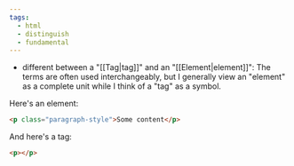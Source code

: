 ```yaml
---
tags:
  - html
  - distinguish
  - fundamental
---
```


- different between a "[[Tag|tag]]" and an "[[Element|element]]": The terms are often used interchangeably, but I generally view an "element" as a complete unit while I think of a "tag" as a symbol.

Here's an element:

```html
<p class="paragraph-style">Some content</p>
```

And here's a tag:

```html
<p></p>
```
